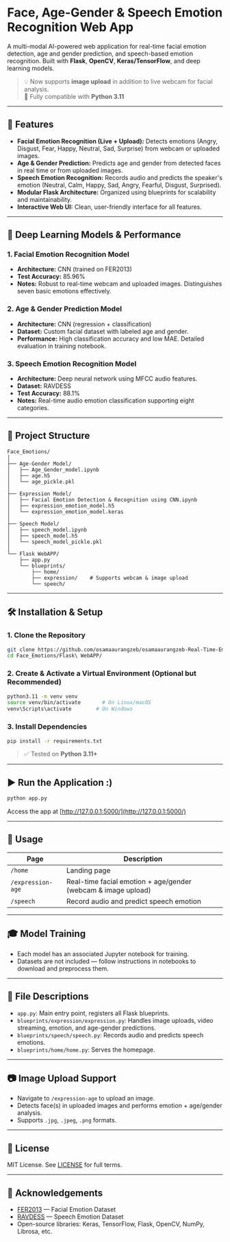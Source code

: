 
# Face, Age-Gender & Speech Emotion Recognition Web App

A multi-modal AI-powered web application for real-time facial emotion detection, age and gender prediction, and speech-based emotion recognition. Built with **Flask**, **OpenCV**, **Keras/TensorFlow**, and deep learning models.

> 💡 Now supports **image upload** in addition to live webcam for facial analysis.  
> 🐍 Fully compatible with **Python 3.11**

---

## 🚀 Features

- **Facial Emotion Recognition (Live + Upload):** Detects emotions (Angry, Disgust, Fear, Happy, Neutral, Sad, Surprise) from webcam or uploaded images.
- **Age & Gender Prediction:** Predicts age and gender from detected faces in real time or from uploaded images.
- **Speech Emotion Recognition:** Records audio and predicts the speaker's emotion (Neutral, Calm, Happy, Sad, Angry, Fearful, Disgust, Surprised).
- **Modular Flask Architecture:** Organized using blueprints for scalability and maintainability.
- **Interactive Web UI:** Clean, user-friendly interface for all features.

---

## 🧠 Deep Learning Models & Performance

### 1. Facial Emotion Recognition Model
- **Architecture:** CNN (trained on FER2013)
- **Test Accuracy:** 85.96%
- **Notes:** Robust to real-time webcam and uploaded images. Distinguishes seven basic emotions effectively.

### 2. Age & Gender Prediction Model
- **Architecture:** CNN (regression + classification)
- **Dataset:** Custom facial dataset with labeled age and gender.
- **Performance:** High classification accuracy and low MAE. Detailed evaluation in training notebook.

### 3. Speech Emotion Recognition Model
- **Architecture:** Deep neural network using MFCC audio features.
- **Dataset:** RAVDESS
- **Test Accuracy:** 88.1%
- **Notes:** Real-time audio emotion classification supporting eight categories.

---

## 📁 Project Structure

```
Face_Emotions/
│
├── Age-Gender Model/
│   ├── Age_Gender_model.ipynb
│   ├── age.h5
│   └── age_pickle.pkl
│
├── Expression Model/
│   ├── Facial Emotion Detection & Recognition using CNN.ipynb
│   ├── expression_emotion_model.h5
│   └── expression_emotion_model.keras
│
├── Speech Model/
│   ├── speech_model.ipynb
│   ├── speech_model.h5
│   └── speech_model_pickle.pkl
│
└── Flask WebAPP/
    ├── app.py
    └── blueprints/
        ├── home/
        ├── expression/    # Supports webcam & image upload
        └── speech/
```

---

## 🛠️ Installation & Setup

### 1. Clone the Repository

```bash
git clone https://github.com/osamaaurangzeb/osamaaurangzeb-Real-Time-Emotion-Demographics-Detection-Web-App.git
cd Face_Emotions/Flask\ WebAPP/
```

### 2. Create & Activate a Virtual Environment (Optional but Recommended)

```bash
python3.11 -m venv venv
source venv/bin/activate       # On Linux/macOS
venv\Scripts\activate        # On Windows
```

### 3. Install Dependencies

```bash
pip install -r requirements.txt
```

> ✅ Tested on **Python 3.11+**

---

## ▶️ Run the Application :)

```bash
python app.py
```

Access the app at [http://127.0.0.1:5000/](http://127.0.0.1:5000/)

---

## 🧪 Usage

| Page             | Description                                                  |
|------------------|--------------------------------------------------------------|
| `/home`          | Landing page                                                 |
| `/expression-age`| Real-time facial emotion + age/gender (webcam & image upload)|
| `/speech`        | Record audio and predict speech emotion                      |

---

## 🎓 Model Training

- Each model has an associated Jupyter notebook for training.
- Datasets are not included — follow instructions in notebooks to download and preprocess them.

---

## 📄 File Descriptions

- `app.py`: Main entry point, registers all Flask blueprints.
- `blueprints/expression/expression.py`: Handles image uploads, video streaming, emotion, and age-gender predictions.
- `blueprints/speech/speech.py`: Records audio and predicts speech emotions.
- `blueprints/home/home.py`: Serves the homepage.

---

## 📷 Image Upload Support

- Navigate to `/expression-age` to upload an image.
- Detects face(s) in uploaded images and performs emotion + age/gender analysis.
- Supports `.jpg`, `.jpeg`, `.png` formats.

---

## 📜 License

MIT License. See [LICENSE](LICENSE) for full terms.

---

## 🙏 Acknowledgements

- [FER2013](https://www.kaggle.com/datasets/msambare/fer2013) — Facial Emotion Dataset  
- [RAVDESS](https://www.kaggle.com/datasets/uwrfkaggler/ravdess-emotional-speech-audio) — Speech Emotion Dataset  
- Open-source libraries: Keras, TensorFlow, Flask, OpenCV, NumPy, Librosa, etc.
